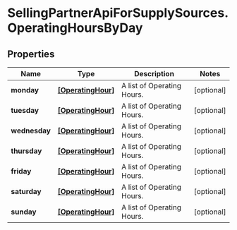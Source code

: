 # SellingPartnerApiForSupplySources.OperatingHoursByDay

## Properties

Name | Type | Description | Notes
------------ | ------------- | ------------- | -------------
**monday** | [**[OperatingHour]**](OperatingHour.md) | A list of Operating Hours. | [optional] 
**tuesday** | [**[OperatingHour]**](OperatingHour.md) | A list of Operating Hours. | [optional] 
**wednesday** | [**[OperatingHour]**](OperatingHour.md) | A list of Operating Hours. | [optional] 
**thursday** | [**[OperatingHour]**](OperatingHour.md) | A list of Operating Hours. | [optional] 
**friday** | [**[OperatingHour]**](OperatingHour.md) | A list of Operating Hours. | [optional] 
**saturday** | [**[OperatingHour]**](OperatingHour.md) | A list of Operating Hours. | [optional] 
**sunday** | [**[OperatingHour]**](OperatingHour.md) | A list of Operating Hours. | [optional] 


